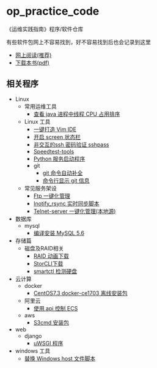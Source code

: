 # op_practice_code

《运维实践指南》程序/软件仓库

有些软件包网上不容易找到，好不容易找到后也会记录到这里

* [网上阅读(推荐)](https://billwang139967.gitbooks.io/op_practice_book/content/)
* [下载本书(pdf)](https://www.gitbook.com/download/pdf/book/billwang139967/op_practice_book)

## 相关程序

* Linux
    * 常用运维工具
        * [查看 java 进程中线程 CPU 占用排序](./Linux/op/show-busy-java-threads.sh)
    * Linux 工具
        * [一键打造 Vim IDE](https://github.com/BillWang139967/Vim)
        * [开启 screen 状态栏](./Linux/tools/screen.sh)
        * [非交互的ssh 密码验证 sshpass](./Linux/tools/sshpass/sshpass.md)
        * [Speedtest-tools](./Linux/tools/speedtest-tool/README.md) 
        * [Python 服务启动程序](./Linux/tools/setup/run.sh)
        * git 
            * [git 命令自动补全](./Linux/tools/git/git-completion/) 
            * [命令行显示 git 信息](./Linux/tools/git/git-ps1/)
    * 常见服务架设
        * [Ftp 一键化管理](./Linux/service/ftptool.sh)
        * [Inotify_rsync 实时同步脚本](./Linux/service/inotify_rsync.sh)
        * [Telnet-server 一键化管理(本地源)](./Linux/service/telnet-server.tar.gz)
* 数据库
    * mysql
        * [编译安装 MySQL 5.6](./mysql/build_mysql.sh)
* 存储篇
    * 磁盘及RAID相关
        * [RAID 动画下载](./store/RAID/raid.exe)
        * [StorCLI下载](./store/RAID/20170927_storcli.zip)
        * [smartctl 检测硬盘](./store/diskcheck.sh)
* 云计算
    * docker
        * [CentOS7.3 docker-ce1703 离线安装包](./cloud/docker/docker_install.tar.gz)
    * 阿里云
        * [使用 api 控制 ECS](./cloud/aliyun/ecs/)
    * aws 
        * [S3cmd 安装包](https://raw.githubusercontent.com/BillWang139967/op_practice_code/master/cloud/aws/s3cmd-2.0.0.tar.gz)
* web
    * django
        * [uWSGI 程序](./web/django/uwsgi.tar.gz)
* windows 工具
    * [替换 Windows host 文件脚本](./windows_tools/alter_hosts)
